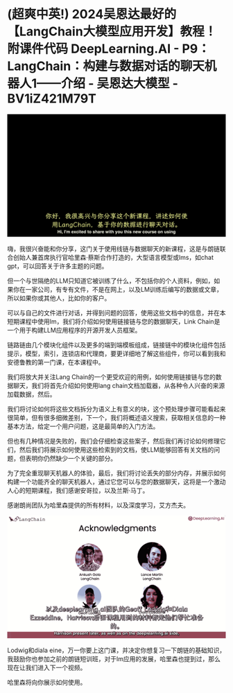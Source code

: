 # (超爽中英!) 2024吴恩达最好的【LangChain大模型应用开发】教程！附课件代码 DeepLearning.AI - P9：LangChain：构建与数据对话的聊天机器人1——介绍 - 吴恩达大模型 - BV1iZ421M79T

![](img/e8d0be9d5f1da6d4ce9efdc3b4bb66c4_0.png)

嗨，我很兴奋能和你分享，这门关于使用线链与数据聊天的新课程，这是与朗链联合创始人兼首席执行官哈里森·蔡斯合作打造的，大型语言模型或lms，如chat gpt，可以回答关于许多主题的问题。

但一个与世隔绝的LLM只知道它被训练了什么，不包括你的个人资料，例如，如果你在一家公司，有专有文件，不是在网上，以及LM训练后编写的数据或文章，所以如果你或其他人，比如你的客户。

可以与自己的文件进行对话，并得到问题的回答，使用这些文档中的信息，并在本短期课程中使用lm，我们将介绍如何使用链接链与您的数据聊天，Link Chain是一个用于构建LLM应用程序的开源开发人员框架。

链路链由几个模块化组件以及更多的端到端模板组成，链接链中的模块化组件包括提示，模型，索引，连锁店和代理商，要更详细地了解这些组件，你可以看到我和安德鲁教的第一门课，在本课程中。

我们将放大并关注Lang Chain的一个更受欢迎的用例，如何使用链接链与您的数据聊天，我们将首先介绍如何使用lang chain文档加载器，从各种令人兴奋的来源加载数据，然后。

我们将讨论如何将这些文档拆分为语义上有意义的块，这个预处理步骤可能看起来很简单，但有很多细微差别，下一个，我们将概述语义搜索，获取相关信息的一种基本方法，给定一个用户问题，这是最简单的入门方法。

但也有几种情况是失败的，我们会仔细检查这些案子，然后我们再讨论如何修理它们，然后我们将展示如何使用这些检索到的文档，使LLM能够回答有关文档的问题，但表明你仍然缺少一个关键的部分。

为了完全重现聊天机器人的体验，最后，我们将讨论丢失的部分内存，并展示如何构建一个功能齐全的聊天机器人，通过它您可以与您的数据聊天，这将是一个激动人心的短期课程，我们感谢安哥拉，以及兰斯·马丁。

感谢朗尚团队为哈里森提供的所有材料，以及深度学习，艾方杰夫。

![](img/e8d0be9d5f1da6d4ce9efdc3b4bb66c4_2.png)

Lodwig和diala eine，万一你要上这门课，并决定你想复习一下朗链的基础知识，我鼓励你也参加之前的朗链短训班，对于lm应用的发展，哈里森也提到过，那么现在让我们进入下一个视频。

哈里森将向你展示如何使用。